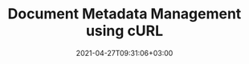---
############################# Static ############################
layout: "product"
date: 2021-04-27T09:31:06+03:00
draft: false

product: "Metadata"
product_tag: "metadata"
platform: "cURL"
platform_tag: "curl"

############################# Head ############################
head_title: "GroupDocs.Metadata Cloud for cURL"
head_description: "Manipulate metadata properties from PDF, Word, Excel, Presentations, multimedia, images and metafiles using Cloud REST API."

############################# Header ############################
title: "Document Metadata Management using cURL"
description: "Manipulate metadata properties from PDF, Word, Excel, Presentations, multimedia, images and metafiles using Cloud REST API.‎"
button:
    enable: true

############################# SubMenu ############################
submenu:
    enable: true
    
    left:
        img_alt: "GroupDocs.Metadata Cloud for cURL"
        image: "/sdk/272x272/groupdocs_metadata-for-curl.webp"
        product: "GroupDocs.Metadata"
        platform: "cURL"

    middle:
        button:
            # button loop
            - link: "#overview"
              text: "Overview"

            # button loop
            - link: "#features"
              text: "Features"


            # button loop
            - link: "https://docs.groupdocs.cloud/metadatacloud/release-notes/"
              text: "Release Notes"

            # button loop
            - link: "https://purchase.groupdocs.cloud/pricing"
              text: "Pricing"

    right:
        link_download: "https://groupdocscloud.github.io/"
        link_learn: "https://docs.groupdocs.cloud/metadatacloud/"
        link_buy: "https://purchase.groupdocs.cloud/buy"

############################# Overview ############################
overview:
    enable: true
    content: |
      GroupDocs.Metadata Cloud for cURL allows metadata properties management and manipulation across all common business document formats. It communicates with GroupDocs.Metadata Cloud REST API to handle HTTP requests and responses for you to add, edit, search and remove metadata properties from PDF, Word, Excel, audio, video, Visio, metafiles, images and many other file formats.


    tabs:
      enable: true     
      
      ## TAB ONE ##
      tab_one:
        description: |
          Following is an overview of GroupDocs.Metadata Cloud:

        left:
          enable: true
          icon: "fas fa-wrench"
          title: "Advanced APIs"
          content: |
            * Add Metadata
            * Update Metadata
            * Extract Metadata
            * Search Metadata
            * Replace / Remove Metadata
      
        right:
          enable: true
          icon: "fab fa-html5"
          title: "Working with Audio, Video & Other Formats"
          content: |
            * Manipulate Metadata
            * Read/Update Metadata
            * Read Image Files Metatadata
            * Extract Metadata of Image Files
            * Replace Metadata of ZIP Archives
            * Manipulate OpenType Fonts
            * Read vCard File Types
      
      ## TAB TWO ##
      tab_two:
        description: |
          GroupDocs.Metadata Cloud allows editing a a variety of document formats.

        left:
          enable: true
          table:
            # table loop
            - title: "Microsoft Office"
              content: |
                * **Word:** DOC, DOCX, DOT, DOTX, DOCM
                * **Excel:**  XLS, XLSX, XLSM, XLTM
                * **PowerPoint:** PPT, PPTX, POTM, POTX, PPTM, PPS, PPSX‎, PPSM‎
                * **Outlook:** MSG, EML
                * **OneNote:** ONE
                * **Visio:** VSD, VDX, VSDX, VSS, VSX
                * **Project:** MPP

        right:
          enable: true
          table:
            # table loop
            - title: "Other Formats"
              content: |
                * **OpenDocument**: ODT, ODS
                * **Portable**: PDF
                * **Photoshop**: PSD
                * **AutoCAD**: DWG, DXF
                * **Audio**: MP3, WAV
                * **Video**: AVI, MOV, QT, FLV
                * **Metafiles**: EMF, WMF
                * **vCard**: VCF‎, VCR
                * **Image**: JPG, JPEG, JPE, JP2, PNG, GIF, TIFF, WebP, BMP, DJVU, DJV, DICOM‎  
                * **OpenType Fonts**: OTF, OTC, TTF, TTC‎
                * **Others**: EPUB, ZIP, TORRENT, ASF

      ## TAB THREE ##
      tab_three:
        description: |
          GroupDocs.Metadata Cloud for cURL - some of the supported languages and platforms.
        
        left:
          enable: true
          table:
            # table loop
            - icon: "fab fa-windows"
              title: "Operating Systems"
              content: |
                * Microsoft Windows Desktop
                * Microsoft Windows Server
                * Linux
                * MacOS

            # table loop
            - icon: "fas fa-code"
              title: "Supported Frameworks"
              content: |
                * Java 7 (1.7) and above

        right:
          enable: true
          table:
            # table loop
            - icon: "fas fa-cogs"
              title: "Development Environments"
              content: |
                * NetBeans
                * IntelliJ IDEA
                * Eclipse
            # table loop
            - icon: "fas fa-tools"
              title: "Build Automation Tool"
              content: |
                * Maven

############################# Features ############################
features:
    enable: true
    title: "Advanced Document Metadata REST API Features"

    feature:
      # feature loop
      - icon: "fab fa-html5"
        content: "Secured REST oriented Metadata Management API"

      # feature loop
      - icon: "fab fa-html5"
        content: "Supporting more than 60 popular file formats"

      # feature loop
      - icon: "fas fa-file-image"
        content: "Ability to View/Add Metadata"
      
      # feature loop
      - icon: "fas fa-file-alt"
        content: "Retrieve & Remove Metadata from Documents and Images"

      # feature loop
      - icon: "fas fa-file-pdf"
        content: "Perform Search & Modify Metadata Operations on Supported File Types"

      # feature loop
      - icon: "fas fa-folder"
        content: "Flexible and Easy to Integrate with any language or platform"

      

    more_feature:
      # more_feature_loop
      - title: "Extract Metadata by Property Value - cURL"
        content: |
          
          
          ```shell
          //Get your App SID, App Key and Storage Name at https://dashboard.groupdocs.cloud (free registration is required).
            curl -v "https://api.groupdocs.cloud/connect/token" \
            -X POST \
            -d "grant_type=client_credentials&client_id=xxxx&client_secret=xxxx" \
            -H "Content-Type: application/x-www-form-urlencoded" \
            -H "Accept: application/json"
              
            // cURL example to join several documents into one
            curl -v "https://api.groupdocs.cloud/v1.0/metadata" \
            -X POST \
            -H "Content-Type: application/json" \
            -H "Accept: application/json" \
            -H "Authorization: Bearer " \
            -d "{
                "FileInfo": {
                    "FilePath": "documents\\input.docx",
                    "StorageName": ""
                },
                "SearchCriteria": {
                    "ValueOptions": {
                        "Value": "Microsoft Office Word",
                        "Type": "String"
                    }
                }
            }"
          ```
      

############################# Support ############################
support:
    enable: true

############################# Solutions ############################
solutions:
    enable: true
    title: "GroupDocs.Metadata offers document viewing APIs for other popular development environments"

    solution:
        # solution loop
        - img_alt: "GroupDocs.Metadata for cURL"
          image: "/sdk/272x272/groupdocs_metadata-for-curl.webp"
          product: "GroupDocs.Metadata"
          platform: "cURL"
          link: "/metadata/curl/"

        # solution loop
        - img_alt: "GroupDocs.Metadata for .NET"
          image: "/sdk/272x272/groupdocs_metadata-for-net.webp"
          product: "GroupDocs.Metadata"
          platform: ".NET"
          link: "/metadata/net/"

        # solution loop
        - img_alt: "GroupDocs.Metadata for Java"
          image: "/sdk/272x272/groupdocs_metadata-for-java.webp"
          product: "GroupDocs.Metadata"
          platform: "Java"
          link: "/metadata/java/"

############################# Back to top ###############################
back_to_top:
  enable: true
---